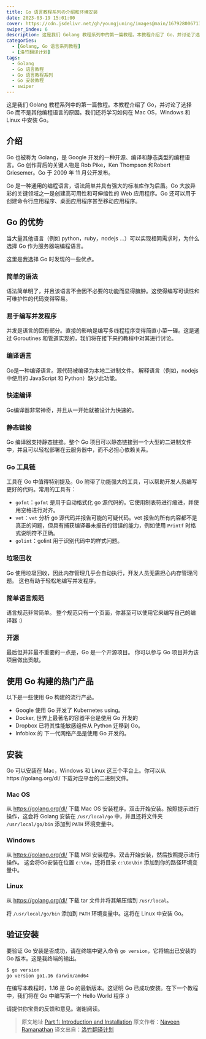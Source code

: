 ```yaml
---
title: Go 语言教程系列の介绍和环境安装
date: 2023-03-19 15:01:00
cover: https://cdn.jsdelivr.net/gh/youngjuning/images@main/1679280067130.png
swiper_index: 6
description: 这是我们 Golang 教程系列中的第一篇教程。本教程介绍了 Go，并讨论了选择 Go 而不是其他编程语言的原因。我们还将学习如何在 Mac OS，Windows 和 Linux 中安装 Go。
categories:
  - [Golang, Go 语言系列教程]
  - [洛竹翻译计划]
tags:
  - Golang
  - Go 语言教程
  - Go 语言教程系列
  - Go 安装教程
  - swiper
---
```


<ins class="adsbygoogle" style="display:block; text-align:center;"  data-ad-layout="in-article" data-ad-format="fluid" data-ad-client="ca-pub-7962287588031867" data-ad-slot="2542544532"></ins><script> (adsbygoogle = window.adsbygoogle || []).push({});</script>

这是我们 Golang 教程系列中的第一篇教程。本教程介绍了 Go，并讨论了选择 Go 而不是其他编程语言的原因。我们还将学习如何在 Mac OS，Windows 和 Linux 中安装 Go。

## 介绍

Go 也被称为 Golang，是 Google 开发的一种开源、编译和静态类型的编程语言。Go 创作背后的关键人物是 Rob Pike，Ken Thompson 和Robert Griesemer。Go 于 2009 年 11 月公开发布。

Go 是一种通用的编程语言，语法简单并具有强大的标准库作为后盾。Go 大放异彩的关键领域之一是创建高可用性和可伸缩性的 Web 应用程序。Go 还可以用于创建命令行应用程序、桌面应用程序甚至移动应用程序。

## Go 的优势

当大量其他语言（例如 python，ruby，nodejs ...）可以实现相同需求时，为什么选择 Go 作为服务器端编程语言。

这里是我选择 Go 时发现的一些优点。

### 简单的语法

语法简单明了，并且该语言不会因不必要的功能而显得臃肿。这使得编写可读性和可维护性的代码变得容易。

### 易于编写并发程序

并发是语言的固有部分。直接的影响是编写多线程程序变得简直小菜一碟。这是通过 Goroutines 和管道实现的，我们将在接下来的教程中对其进行讨论。

### 编译语言

Go是一种编译语言。源代码被编译为本地二进制文件。 解释语言（例如，nodejs 中使用的 JavaScript 和 Python）缺少此功能。

### 快速编译

Go编译器非常神奇，并且从一开始就被设计为快速的。

### 静态链接

Go 编译器支持静态链接。整个 Go 项目可以静态链接到一个大型的二进制文件中，并且可以轻松部署在云服务器中，而不必担心依赖关系。

### Go 工具链

工具在 Go 中值得特别提及。Go 附带了功能强大的工具，可以帮助开发人员编写更好的代码。常用的工具有：

- `gofmt`：`gofmt` 是用于自动格式化 go 源代码的。它使用制表符进行缩进，并使用空格进行对齐。
- `vet`：`vet` 分析 go 源代码并报告可能的可疑代码。vet 报告的所有内容都不是真正的问题，但具有捕获编译器未报告的错误的能力，例如使用 `Printf` 时格式说明符不正确。
- `golint`：golint 用于识别代码中的样式问题。

### 垃圾回收

Go 使用垃圾回收，因此内存管理几乎会自动执行，开发人员无需担心内存管理问题。 这也有助于轻松地编写并发程序。

### 简单语言规范

语言规范非常简单。 整个规范只有一个页面，你甚至可以使用它来编写自己的编译器 :)

### 开源

最后但并非最不重要的一点是，Go 是一个开源项目。 你可以参与 Go 项目并为该项目做出贡献。

## 使用 Go 构建的热门产品

以下是一些使用 Go 构建的流行产品。

- Google 使用 Go 开发了 Kubernetes using。
- Docker, 世界上最著名的容器平台是使用 Go 开发的
- Dropbox 已将其性能敏感组件从 Python 迁移到 Go。
- Infoblox 的 下一代网络产品是使用 Go 开发的。

## 安装

Go 可以安装在 Mac，Windows 和 Linux 这三个平台上。你可以从https://golang.org/dl/ 下载对应平台的二进制文件。

### Mac OS

从 https://golang.org/dl/ 下载 Mac OS 安装程序。双击开始安装。按照提示进行操作，这会将 Golang 安装在 `/usr/local/go` 中，并且还将文件夹 `/usr/local/go/bin` 添加到 `PATH` 环境变量中。

### Windows

从 https://golang.org/dl/ 下载 MSI 安装程序。双击开始安装，然后按照提示进行操作。 这会将Go安装在位置 `c:\Go`，还将目录 `c:\Go\bin` 添加到你的路径环境变量中。

### Linux

从 https://golang.org/dl/ 下载 tar 文件并将其解压缩到 `/usr/local`。

将 `/usr/local/go/bin` 添加到 `PATH` 环境变量中。这将在 Linux 中安装 Go。

## 验证安装

要验证 Go 安装是否成功，请在终端中键入命令 `go version`，它将输出已安装的 Go 版本。这是我终端的输出。

```sh
$ go version
go version go1.16 darwin/amd64
```

在编写本教程时，1.16 是 Go 的最新版本。这证明 Go 已成功安装。在下一个教程中，我们将在 Go 中编写第一个 Hello World 程序 :)

请提供你宝贵的反馈和意见。谢谢阅读。

> 原文地址 [Part 1: Introduction and Installation](https://golangbot.com/golang-tutorial-part-1-introduction-and-installation/)
> 原文作者：[Naveen Ramanathan](https://golangbot.com/about/)
> 译文出自：[洛竹翻译计划](https://youngjuning.js.org/categories/%E6%B4%9B%E7%AB%B9%E7%BF%BB%E8%AF%91%E8%AE%A1%E5%88%92/)
